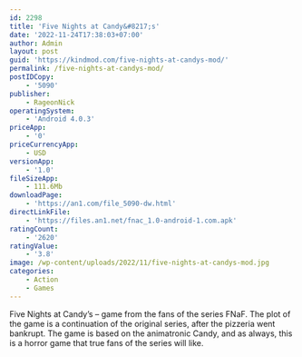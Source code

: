 ```yaml
---
id: 2298
title: 'Five Nights at Candy&#8217;s'
date: '2022-11-24T17:38:03+07:00'
author: Admin
layout: post
guid: 'https://kindmod.com/five-nights-at-candys-mod/'
permalink: /five-nights-at-candys-mod/
postIDCopy:
    - '5090'
publisher:
    - RageonNick
operatingSystem:
    - 'Android 4.0.3'
priceApp:
    - '0'
priceCurrencyApp:
    - USD
versionApp:
    - '1.0'
fileSizeApp:
    - 111.6Mb
downloadPage:
    - 'https://an1.com/file_5090-dw.html'
directLinkFile:
    - 'https://files.an1.net/fnac_1.0-android-1.com.apk'
ratingCount:
    - '2620'
ratingValue:
    - '3.8'
image: /wp-content/uploads/2022/11/five-nights-at-candys-mod.jpg
categories:
    - Action
    - Games
---
```


Five Nights at Candy’s – game from the fans of the series FNaF. The plot of the game is a continuation of the original series, after the pizzeria went bankrupt. The game is based on the animatronic Candy, and as always, this is a horror game that true fans of the series will like.